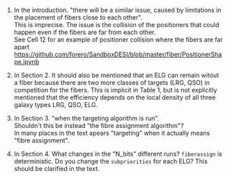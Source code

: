 
1. In the introduction. "there will be a similar issue, caused by limitations in the placement of fibers close to each other".  
    This is imprecise. The issue is the collision of the positioners that could happen even if the fibers are far from each other.  
    See Cell 12 for an example of positioner collision where the fibers are far apart https://github.com/forero/SandboxDESI/blob/master/fiber/PositionerShape.ipynb
    
2. In Section 2. It should also be mentioned that an ELG can remain witout a fiber because there are two more classes of targets (LRG, QSO) in competition for the fibers. This is implicit in Table 1, but is not explicitly mentioned that the efficiency depends on the 
local density of all three galaxy types LRG, QSO, ELG.

3. In Section 3. "when the targeting algorithm is run".  
    Shouldn't this be instead "the fibre assignment algorithm"?  
    In many places in the text apears "targeting" when it actually means "fibre assignment". 
    
4. In Section 4.
    What changes in the "N_bits" different runs? `fiberassign` is deterministic. Do you change the `subpriorities` for each ELG?
    This should be clarified in the text.

